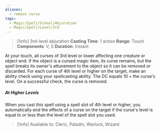 ```yaml
---
aliases:
  - remove curse
tags:
  - Magic/Spell/School/Abjuration
  - Magic/Spell/Level/3rd
---
```

>[!info]
>3rd-level abjuration
>**Casting Time**: 1 action
>**Range**: Touch
>**Components**: V, S
>**Duration**: Instant

At your touch, all curses of 3rd level or lower affecting one creature or object end. If the object is a cursed magic item, its curse remains, but the spell breaks its owner's attunement to the object so it can be removed or discarded. For each curse of 4th level or higher on the target, make an ability check using your spellcasting ability. The DC equals 10 + the curse's level. On a successful check, the curse is removed.
##### At Higher Levels
When you cast this spell using a spell slot of 4th level or higher, you automatically end the effects of a curse on the target if the curse's level is equal to or less than the level of the spell slot you used.<br>
>[!info] Available to:
>Cleric, Paladin, Warlock, Wizard